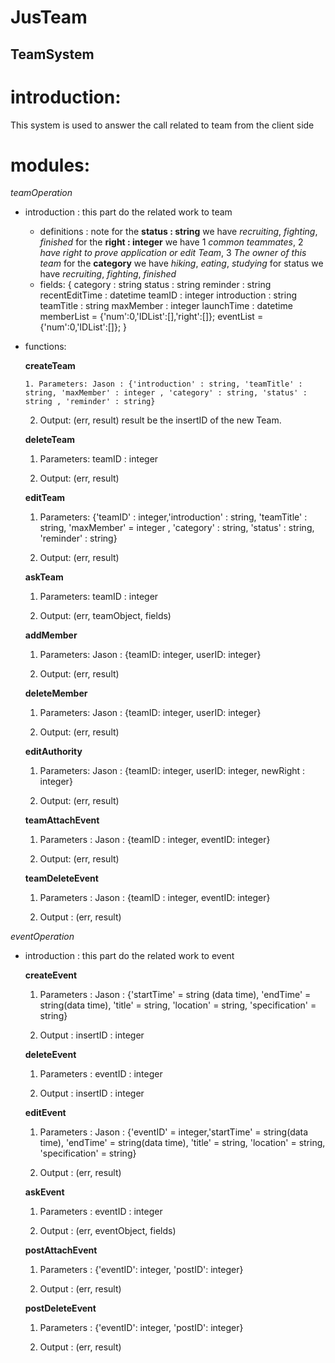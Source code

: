 JusTeam
==================================================================
TeamSystem
------------------------------------------------------------------
# introduction:

  This system is used to answer the call related to team from the client side

# modules:

*teamOperation*

* introduction : this part do the related work to team

    * definitions : note for the **status : string** we have *recruiting*, *fighting*, *finished*
                        for the **right : integer** we have  1  *common teammates*, 2  *have right to prove application or edit Team*, 3  *The owner of this team*
                        for the **category** we have *hiking*, *eating*, *studying*
                        for status we have *recruiting*, *fighting*, *finished*
    * fields:
    {
      category : string
      status : string
      reminder : string
      recentEditTime : datetime
      teamID : integer
      introduction : string
      teamTitle : string
      maxMember : integer
      launchTime : datetime
      memberList = {'num':0,'IDList':[],'right':[]};
      eventList = {'num':0,'IDList':[]};
    }

* functions:

  **createTeam**

      1. Parameters: Jason : {'introduction' : string, 'teamTitle' : string, 'maxMember' : integer , 'category' : string, 'status' : string , 'reminder' : string}

    2. Output: (err, result) result be the insertID of the new Team.

  **deleteTeam**

    1. Parameters: teamID : integer

    2. Output: (err, result)

  **editTeam**

    1. Parameters: {'teamID' : integer,'introduction' : string, 'teamTitle' : string, 'maxMember' = integer , 'category' : string, 'status' : string, 'reminder' : string}

    2. Output: (err, result)

  **askTeam**

    1. Parameters: teamID : integer

    2. Output: (err, teamObject, fields)

  **addMember**

    1. Parameters: Jason : {teamID: integer, userID: integer}

    2. Output: (err, result)

  **deleteMember**

    1. Parameters: Jason : {teamID: integer, userID: integer}

    2. Output: (err, result)

  **editAuthority**

    1. Parameters: Jason : {teamID: integer, userID: integer, newRight : integer}

    2. Output: (err, result)

  **teamAttachEvent**

    1. Parameters : Jason : {teamID : integer, eventID: integer}

    2. Output: (err, result)

  **teamDeleteEvent**

    1. Parameters : Jason : {teamID : integer, eventID: integer}

    2. Output : (err, result)

*eventOperation*

* introduction : this part do the related work to event


  **createEvent**

    1. Parameters : Jason : {'startTime' = string (data time), 'endTime' = string(data time), 'title' = string, 'location' = string, 'specification' = string}

    2. Output : insertID : integer

  **deleteEvent**

    1. Parameters : eventID : integer

    2. Output : insertID : integer

  **editEvent**

    1. Parameters : Jason : {'eventID' = integer,'startTime' = string(data time), 'endTime' = string(data time), 'title' = string, 'location' = string, 'specification' = string}

    2. Output : (err, result)

  **askEvent**

    1. Parameters : eventID : integer

    2. Output : (err, eventObject, fields)

  **postAttachEvent**

    1. Parameters : {'eventID': integer, 'postID': integer}

    2. Output : (err, result)

  **postDeleteEvent**

    1. Parameters : {'eventID': integer, 'postID': integer}

    2. Output : (err, result)
